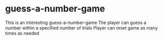 # guess-a-number-game
This is an interesting guess-a-number-game
The player can guess a number within a specified number of trials 
Player can reset game as many times as needed
